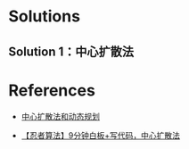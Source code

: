 # Solutions

## Solution 1：中心扩散法

# References
- [中心扩散法和动态规划](https://leetcode-cn.com/problems/longest-palindromic-substring/solution/zhong-xin-kuo-san-fa-he-dong-tai-gui-hua-by-reedfa/)

- [【忍者算法】9分钟白板+写代码，中心扩散法](https://leetcode-cn.com/problems/longest-palindromic-substring/solution/ren-zhe-suan-fa-9fen-zhong-bai-ban-xie-d-e3t7/)